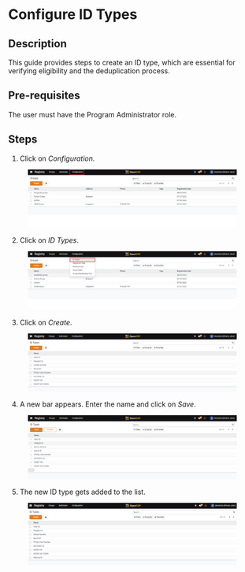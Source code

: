 # Configure ID Types

## Description

This guide provides steps to create an ID type, which are essential for verifying eligibility and the deduplication process.

## Pre-requisites

The user must have the Program Administrator role.

## Steps

1. Click on _Configuration._

<figure><img src="../../.gitbook/assets/id-configuation.png" alt=""><figcaption></figcaption></figure>

2. Click on _ID Types_.

<figure><img src="../../.gitbook/assets/id-configuation-types.png" alt=""><figcaption></figcaption></figure>

3. Click on _Create_.

<figure><img src="../../.gitbook/assets/id-types-create.PNG" alt=""><figcaption></figcaption></figure>

4. A new bar appears. Enter the name and click on _Save_.

<figure><img src="../../.gitbook/assets/id-create-blank.PNG" alt=""><figcaption></figcaption></figure>

5. The new ID type gets added to the list.

<figure><img src="../../.gitbook/assets/id-configuation-new.PNG" alt=""><figcaption></figcaption></figure>
